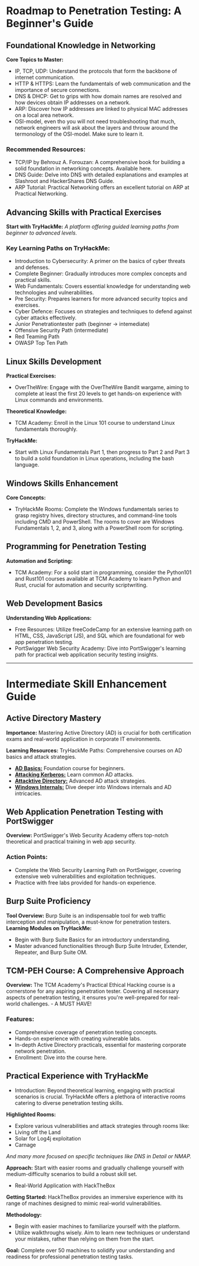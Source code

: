 # Roadmap to Penetration Testing: A Beginner's Guide

## Foundational Knowledge in Networking

**Core Topics to Master:**
- IP, TCP, UDP: Understand the protocols that form the backbone of internet communication.
- HTTP & HTTPS: Learn the fundamentals of web communication and the importance of secure connections.
- DNS & DHCP: Get to grips with how domain names are resolved and how devices obtain IP addresses on a network.
- ARP: Discover how IP addresses are linked to physical MAC addresses on a local area network.
- OSI-model, even tho you will not need troubleshooting that much, network engineers will ask about the layers and throuw around the termonology of the OSI-model. Make sure to learn it. 

### Recommended Resources:
- TCP/IP by Behrouz A. Forouzan: A comprehensive book for building a solid foundation in networking concepts. Available here.
- DNS Guide: Delve into DNS with detailed explanations and examples at Slashroot and HackerShares DNS Guide.
- ARP Tutorial: Practical Networking offers an excellent tutorial on ARP at Practical Networking.

## Advancing Skills with Practical Exercises

**Start with TryHackMe:**
*A platform offering guided learning paths from beginner to advanced levels.*

### Key Learning Paths on TryHackMe:
- Introduction to Cybersecurity: A primer on the basics of cyber threats and defenses.
- Complete Beginner: Gradually introduces more complex concepts and practical skills.
- Web Fundamentals: Covers essential knowledge for understanding web technologies and vulnerabilities.
- Pre Security: Prepares learners for more advanced security topics and exercises.
- Cyber Defence: Focuses on strategies and techniques to defend against cyber attacks effectively.
- Junior Penetrationtester path (beginner -> intemediate)
- Offensive Security Path (intermediate)
- Red Teaming Path
- OWASP Top Ten Path

## Linux Skills Development

**Practical Exercises:**
- OverTheWire: Engage with the OverTheWire Bandit wargame, aiming to complete at least the first 20 levels to get hands-on experience with Linux commands and environments.

**Theoretical Knowledge:**
- TCM Academy: Enroll in the Linux 101 course to understand Linux fundamentals thoroughly.

**TryHackMe:**
- Start with Linux Fundamentals Part 1, then progress to Part 2 and Part 3 to build a solid foundation in Linux operations, including the bash language.

## Windows Skills Enhancement

**Core Concepts:**
- TryHackMe Rooms: Complete the Windows fundamentals series to grasp registry hives, directory structures, and command-line tools including CMD and PowerShell. The rooms to cover are Windows Fundamentals 1, 2, and 3, along with a PowerShell room for scripting.

## Programming for Penetration Testing
**Automation and Scripting:**
- TCM Academy: For a solid start in programming, consider the Python101 and Rust101 courses available at TCM Academy to learn Python and Rust, crucial for automation and security scriptwriting.

## Web Development Basics
**Understanding Web Applications:**
- Free Resources: Utilize freeCodeCamp for an extensive learning path on HTML, CSS, JavaScript (JS), and SQL which are foundational for web app penetration testing.
- PortSwigger Web Security Academy: Dive into PortSwigger's learning path for practical web application security testing insights.

----

# Intermediate Skill Enhancement Guide

## Active Directory Mastery
**Importance:** Mastering Active Directory (AD) is crucial for both certification exams and real-world application in corporate IT environments.

**Learning Resources:**
TryHackMe Paths: Comprehensive courses on AD basics and attack strategies.
- [**AD Basics:**](https://tryhackme.com/room/winadbasics) Foundation course for beginners.
- [**Attacking Kerberos:**](https://tryhackme.com/room/attackingkerberos) Learn common AD attacks.
- [**Attacktive Directory:**](https://tryhackme.com/room/attacktivedirectory) Advanced AD attack strategies.
- [**Windows Internals:**](https://tryhackme.com/room/windowsinternals) Dive deeper into Windows internals and AD intricacies.

## Web Application Penetration Testing with PortSwigger
**Overview:** PortSwigger's Web Security Academy offers top-notch theoretical and practical training in web app security.

### Action Points:
- Complete the Web Security Learning Path on PortSwigger, covering extensive web vulnerabilities and exploitation techniques.
- Practice with free labs provided for hands-on experience.

## Burp Suite Proficiency
**Tool Overview:** Burp Suite is an indispensable tool for web traffic interception and manipulation, a must-know for penetration testers.
**Learning Modules on TryHackMe:**
- Begin with Burp Suite Basics for an introductory understanding.
- Master advanced functionalities through Burp Suite Intruder, Extender, Repeater, and Burp Suite OM.

## TCM-PEH Course: A Comprehensive Approach
**Overview:** The TCM Academy's Practical Ethical Hacking course is a cornerstone for any aspiring penetration tester. Covering all necessary aspects of penetration testing, it ensures you're well-prepared for real-world challenges. - A MUST HAVE! 

### Features:
- Comprehensive coverage of penetration testing concepts.
- Hands-on experience with creating vulnerable labs.
- In-depth Active Directory practicals, essential for mastering corporate network penetration.
- Enrollment: Dive into the course here.

## Practical Experience with TryHackMe
- Introduction: Beyond theoretical learning, engaging with practical scenarios is crucial. TryHackMe offers a plethora of interactive rooms catering to diverse penetration testing skills.

**Highlighted Rooms:**
- Explore various vulnerabilities and attack strategies through rooms like:
- Living off the Land
- Solar for Log4j exploitation
- Carnage

*And many more focused on specific techniques like DNS in Detail or NMAP.*

**Approach:** Start with easier rooms and gradually challenge yourself with medium-difficulty scenarios to build a robust skill set.

- Real-World Application with HackTheBox

**Getting Started:** HackTheBox provides an immersive experience with its range of machines designed to mimic real-world vulnerabilities.

**Methodology:**
- Begin with easier machines to familiarize yourself with the platform.
- Utilize walkthroughs wisely. Aim to learn new techniques or understand your mistakes, rather than relying on them from the start.

**Goal:** Complete over 50 machines to solidify your understanding and readiness for professional penetration testing tasks.


